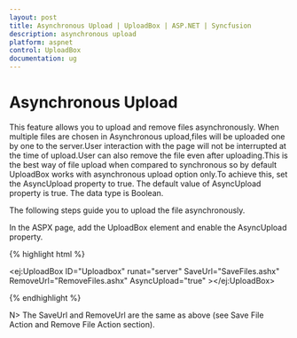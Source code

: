 ```yaml
---
layout: post
title: Asynchronous Upload | UploadBox | ASP.NET | Syncfusion
description: asynchronous upload
platform: aspnet
control: UploadBox
documentation: ug
---
```


# Asynchronous Upload

This feature allows you to upload and remove files asynchronously. When multiple files are chosen in Asynchronous upload,files will be uploaded one by one to the server.User interaction with the page will not be interrupted at the time of upload.User can also remove the file even after uploading.This is the best way of file upload when compared to synchronous so by default UploadBox works with asynchronous upload option only.To achieve this, set the AsyncUpload property to true. The default value of AsyncUpload property is true. The data type is Boolean.

The following steps guide you to upload the file asynchronously.

 In the ASPX page, add the UploadBox element and enable the AsyncUpload property.

{% highlight html %}

<ej:UploadBox ID="Uploadbox" runat="server" SaveUrl="SaveFiles.ashx" RemoveUrl="RemoveFiles.ashx" AsyncUpload="true" ></ej:UploadBox>

{% endhighlight %}

N> The SaveUrl and RemoveUrl are the same as above (see Save File Action and Remove File Action section).

